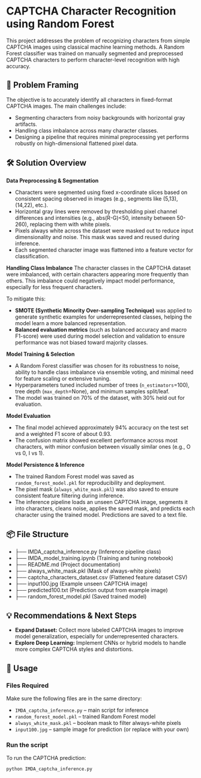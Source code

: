 # CAPTCHA Character Recognition using Random Forest

This project addresses the problem of recognizing characters from simple CAPTCHA images using classical machine learning methods. A Random Forest classifier was trained on manually segmented and preprocessed CAPTCHA characters to perform character-level recognition with high accuracy.

## 🧩 Problem Framing

The objective is to accurately identify all characters in fixed-format CAPTCHA images. The main challenges include:

- Segmenting characters from noisy backgrounds with horizontal gray artifacts.
- Handling class imbalance across many character classes.
- Designing a pipeline that requires minimal preprocessing yet performs robustly on high-dimensional flattened pixel data.

## 🛠️ Solution Overview

**Data Preprocessing & Segmentation**  
- Characters were segmented using fixed x-coordinate slices based on consistent spacing observed in images (e.g., segments like (5,13), (14,22), etc.).  
- Horizontal gray lines were removed by thresholding pixel channel differences and intensities (e.g., abs(R-G)<50, intensity between 50-260), replacing them with white pixels.  
- Pixels always white across the dataset were masked out to reduce input dimensionality and noise. This mask was saved and reused during inference.  
- Each segmented character image was flattened into a feature vector for classification.

**Handling Class Imbalance**
The character classes in the CAPTCHA dataset were imbalanced, with certain characters appearing more frequently than others. This imbalance could negatively impact model performance, especially for less frequent characters.

To mitigate this:
- **SMOTE (Synthetic Minority Over-sampling Technique)** was applied to generate synthetic examples for underrepresented classes, helping the model learn a more balanced representation.
- **Balanced evaluation metrics** (such as balanced accuracy and macro F1-score) were used during model selection and validation to ensure performance was not biased toward majority classes.

**Model Training & Selection**  
- A Random Forest classifier was chosen for its robustness to noise, ability to handle class imbalance via ensemble voting, and minimal need for feature scaling or extensive tuning.  
- Hyperparameters tuned included number of trees (`n_estimators`=100), tree depth (`max_depth`=None), and minimum samples split/leaf.  
- The model was trained on 70% of the dataset, with 30% held out for evaluation.

**Model Evaluation**  
- The final model achieved approximately 94% accuracy on the test set and a weighted F1 score of about 0.93.  
- The confusion matrix showed excellent performance across most characters, with minor confusion between visually similar ones (e.g., O vs 0, I vs 1).  

**Model Persistence & Inference**  
- The trained Random Forest model was saved as `random_forest_model.pkl` for reproducibility and deployment.  
- The pixel mask (`always_white_mask.pkl`) was also saved to ensure consistent feature filtering during inference.  
- The inference pipeline loads an unseen CAPTCHA image, segments it into characters, cleans noise, applies the saved mask, and predicts each character using the trained model. Predictions are saved to a text file.

## 📦 File Structure

- ├── IMDA_captcha_inference.py   (Inference pipeline class)
- ├── IMDA_model_training.ipynb   (Training and tuning notebook)
- ├── README.md                   (Project documentation)
- ├── always_white_mask.pkl       (Mask of always-white pixels)
- ├── captcha_characters_dataset.csv (Flattened feature dataset CSV)
- ├── input100.jpg                (Example unseen CAPTCHA image)
- ├── predicted100.txt            (Prediction output from example image)
- ├── random_forest_model.pkl     (Saved trained model)

## 💡 Recommendations & Next Steps

- **Expand Dataset:** Collect more labeled CAPTCHA images to improve model generalization, especially for underrepresented characters.  
- **Explore Deep Learning:** Implement CNNs or hybrid models to handle more complex CAPTCHA styles and distortions.  

## 🔧 Usage

### Files Required
Make sure the following files are in the same directory:
- `IMDA_captcha_inference.py` – main script for inference
- `random_forest_model.pkl` – trained Random Forest model
- `always_white_mask.pkl` – boolean mask to filter always-white pixels
- `input100.jpg` – sample image for prediction (or replace with your own)

### Run the script

To run the CAPTCHA prediction:

```bash
python IMDA_captcha_inference.py
